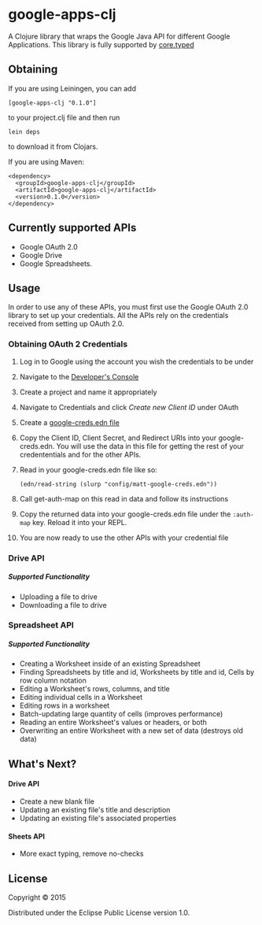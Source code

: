 # google-apps-clj

A Clojure library that wraps the Google Java API for different Google Applications. This library is fully supported by [core.typed](https://github.com/clojure/core.typed)

## Obtaining
If you are using Leiningen, you can add
```
[google-apps-clj "0.1.0"]
```
to your project.clj file and then run
```
lein deps
```
to download it from Clojars.

If you are using Maven:
```
<dependency>
  <groupId>google-apps-clj</groupId>
  <artifactId>google-apps-clj</artifactId>
  <version>0.1.0</version>
</dependency>
```

## Currently supported APIs

* Google OAuth 2.0
* Google Drive
* Google Spreadsheets.

## Usage
In order to use any of these APIs, you must first use the Google OAuth 2.0 library to set up your credentials. All the APIs rely on the credentials received from setting up OAuth 2.0.

### Obtaining OAuth 2 Credentials

1. Log in to Google using the account you wish the credentials to be under
2. Navigate to the [Developer's Console](https://console.developers.google.com)
3. Create a project and name it appropriately
4. Navigate to Credentials and click *Create new Client ID* under OAuth
5. Create a [google-creds.edn file](https://github.com/dunn-mat/google-apps-clj/blob/master/config/google-creds.edn.template)
6. Copy the Client ID, Client Secret, and Redirect URIs into your google-creds.edn. You will use the data in this file for getting the rest of your credententials and for the other APIs.
7. Read in your google-creds.edn file like so:

     `(edn/read-string (slurp "config/matt-google-creds.edn"))`

8. Call get-auth-map on this read in data and follow its instructions
9. Copy the returned data into your google-creds.edn file under the `:auth-map` key. Reload it into your REPL.
10. You are now ready to use the other APIs with your credential file

### Drive API

##### Supported Functionality

* Uploading a file to drive
* Downloading a file to drive

### Spreadsheet API

##### Supported Functionality

* Creating a Worksheet inside of an existing Spreadsheet
* Finding Spreadsheets by title and id, Worksheets by title and id, Cells by row column notation
* Editing a Worksheet's rows, columns, and title
* Editing individual cells in a Worksheet
* Editing rows in a worksheet
* Batch-updating large quantity of cells (improves performance)
* Reading an entire Worksheet's values or headers, or both
* Overwriting an entire Worksheet with a new set of data (destroys old data)

## What's Next?

#### Drive API

* Create a new blank file
* Updating an existing file's title and description
* Updating an existing file's associated properties

#### Sheets API

* More exact typing, remove no-checks

## License

Copyright © 2015 

Distributed under the Eclipse Public License version 1.0.
